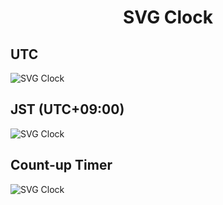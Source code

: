 <h1 align="center">SVG Clock</h1>

## UTC

![SVG Clock](https://svgclock.abelia.workers.dev/utc.svg)

## JST (UTC+09:00)

![SVG Clock](https://svgclock.abelia.workers.dev/utc+0900.svg)

## Count-up Timer

![SVG Clock](https://svgclock.abelia.workers.dev/000000.svg)
